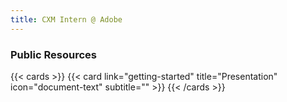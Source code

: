 ```yaml
---
title: CXM Intern @ Adobe 
---
```


<!--more-->

### Public Resources

<!-- {{< youtube 0RKpf3rK57I >}} -->

{{< cards >}}
  {{< card link="getting-started" title="Presentation" icon="document-text" subtitle="" >}}
{{< /cards >}}

[hugo]: https://gohugo.io/
[flex-search]: https://github.com/nextapps-de/flexsearch
[tailwind-css]: https://tailwindcss.com/